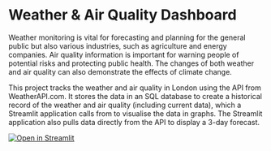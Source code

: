 # Weather & Air Quality Dashboard

Weather monitoring is vital for forecasting and planning for the general public but also various industries, such as agriculture and energy companies. Air quality information is important for warning people of potential risks and protecting public health. The changes of both weather and air quality can also demonstrate the effects of climate change.

This project tracks the weather and air quality in London using the API from WeatherAPI.com. It stores the data in an SQL database to create a historical record of the weather and air quality (including current data), which a Streamlit application calls from to visualise the data in graphs. The Streamlit application also pulls data directly from the API to display a 3-day forecast.


[![Open in Streamlit](https://static.streamlit.io/badges/streamlit_badge_black_white.svg)](https://weather-air-quality-tracker.streamlit.app/)

